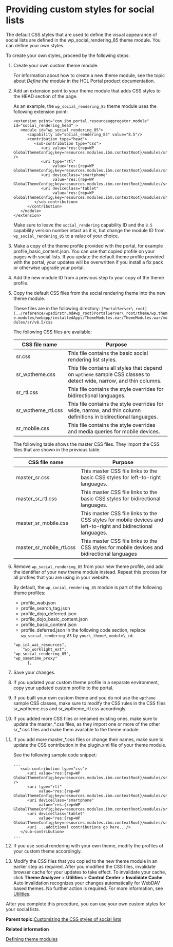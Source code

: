 # Providing custom styles for social lists

The default CSS styles that are used to define the visual appearance of social lists are defined in the wp\_social\_rendering\_85 theme module. You can define your own styles.

To create your own styles, proceed by the following steps:

1.  Create your own custom theme module.

    For information about how to create a new theme module, see the topic about *Define the module* in the HCL Portal product documentation.

2.  Add an extension point to your theme module that adds CSS styles to the HEAD section of the page.

    As an example, the `wp_social_rendering_85` theme module uses the following extension point:

    ```
    <extension point="com.ibm.portal.resourceaggregator.module" id="social_rendering_head" >
       <module id="wp_social_rendering_85">
          <capability id="social_rendering_85" value="8.5"/>
          <contribution type="head">
             <sub-contribution type="css">
                <uri value="res:{rep=WP GlobalThemeConfig;key=resources.modules.ibm.contextRoot}/modules/sr/v8.5/css/master_sr.css" />
                <uri type="rtl" 
                     value="res:{rep=WP GlobalThemeConfig;key=resources.modules.ibm.contextRoot}/modules/sr/v8.5/css/master_sr_rtl.css"/>
                <uri deviceClass="smartphone" 
                     value="res:{rep=WP GlobalThemeConfig;key=resources.modules.ibm.contextRoot}/modules/sr/v8.5/css/master_sr_mobile.css"/>
                <uri deviceClass="tablet" 
                     value="res:{rep=WP GlobalThemeConfig;key=resources.modules.ibm.contextRoot}/modules/sr/v8.5/css/master_sr_mobile.css"/>
             </sub-contribution>
          </contribution>
       </module>
    </extension>
    ```

    Make sure to leave the `social_rendering` capability ID and the `8.5` capability version number intact as it is, but change the module ID from `wp_social_rendering_85` to a value of your choice.

3.  Make a copy of the theme profile provided with the portal, for example profile\_basic\_content.json. You can use that copied profile on your pages with social lists. If you update the default theme profile provided with the portal, your updates will be overwritten if you install a fix pack or otherwise upgrade your portal.

4.  Add the new module ID from a previous step to your copy of the theme profile.

5.  Copy the default CSS files from the social rendering theme into the new theme module.

    These files are in the following directory: `[PortalServer\_root](../reference/wpsdirstr.md#wp_root)PortalServer\_root/theme/wp.theme.modules/webapp/installedApps/ThemeModules.ear/ThemeModules.war/modules/sr/v8.5/css`

    The following CSS files are available:

    |CSS file name|Purpose|
    |-------------|-------|
    |sr.css|This file contains the basic social rendering list styles.|
    |sr\_wptheme.css|This file contains all styles that depend on `wptheme` sample CSS classes to detect wide, narrow, and thin columns.|
    |sr\_rtl.css|This file contains the style overrides for bidirectional languages.|
    |sr\_wptheme\_rtl.css|This file contains the style overrides for wide, narrow, and thin column definitions in bidirectional languages.|
    |sr\_mobile.css|This file contains the style overrides and media queries for mobile devices.|

    The following table shows the master CSS files. They import the CSS files that are shown in the previous table.

    |CSS file name|Purpose|
    |-------------|-------|
    |master\_sr.css|This master CSS file links to the basic CSS styles for left-to-right languages.|
    |master\_sr\_rtl.css|This master CSS file links to the basic CSS styles for bidirectional languages.|
    |master\_sr\_mobile.css|This master CSS file links to the CSS styles for mobile devices and left-to-right and bidirectional languages.|
    |master\_sr\_mobile\_rtl.css|This master CSS file links to the CSS styles for mobile devices and bidirectional languages|

6.  Remove `wp_social_rendering_85` from your new theme profile, and add the identifier of your new theme module instead. Repeat this process for all profiles that you are using in your website.

    By default, the `wp_social_rendering_85` module is part of the following theme profiles:

    -   profile\_wab.json
    -   profile\_search\_tag.json
    -   profile\_dojo\_deferred.json
    -   profile\_dojo\_basic\_content.json
    -   profile\_basic\_content.json
    -   profile\_deferred.json
    In the following code section, replace `wp_social_rendering_85` by `your\_theme\_module\_id`:

    ```
    "wp_ic4_wai_resources",
    	"wp_worklight_ext",
    "wp_social_rendering_85",
    "wp_sametime_proxy"    
          ],
    ```

7.  Save your changes.

8.  If you updated your custom theme profile in a separate environment, copy your updated custom profile to the portal.

9.  If you built your own custom theme and you do not use the `wptheme` sample CSS classes, make sure to modify the CSS rules in the CSS files sr\_wptheme.css and sr\_wptheme\_rtl.css accordingly.

10. If you added more CSS files or renamed existing ones, make sure to update the master\_\*.css files, as they import one or more of the other sr\_\*.css files and make them available to the theme module.

11. If you add more master\_\*.css files or change their names, make sure to update the CSS contribution in the plugin.xml file of your theme module.

    See the following sample code snippet:

    ```
    ... 
       <sub-contribution type="css">
          <uri value="res:{rep=WP GlobalThemeConfig;key=resources.modules.ibm.contextRoot}/modules/sr/v8.5/css/master_sr.css" />
          <uri type="rtl" 
               value="res:{rep=WP GlobalThemeConfig;key=resources.modules.ibm.contextRoot}/modules/sr/v8.5/css/master_sr_rtl.css"/>
          <uri deviceClass="smartphone" 
               value="res:{rep=WP GlobalThemeConfig;key=resources.modules.ibm.contextRoot}/modules/sr/v8.5/css/master_sr_mobile.css"/>
          <uri deviceClass="tablet" 
               value="res:{rep=WP GlobalThemeConfig;key=resources.modules.ibm.contextRoot}/modules/sr/v8.5/css/master_sr_mobile.css"/>
          <uri ...additional contributions go here.../>
       </sub-contribution>
    ...
    ```

12. If you use social rendering with your own theme, modify the profiles of your custom theme accordingly.

13. Modify the CSS files that you copied to the new theme module in an earlier step as required. After you modified the CSS files, invalidate browser cache for your updates to take effect. To invalidate your cache, click **Theme Analyzer** \> **Utilities** \> **Control Center** \> **Invalidate Cache**. Auto invalidation recognizes your changes automatically for WebDAV based themes. No further action is required. For more information, see [Utilities](../dev-theme/themeopt_an_util.md#).


After you complete this procedure, you can use your own custom styles for your social lists.

**Parent topic:**[Customizing the CSS styles of social lists](../social/soc_rendr_custom_css_styles.md)

**Related information**  


[Defining theme modules](../dev-theme/themeopt_mod_register.md)

